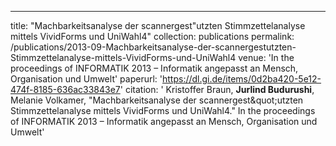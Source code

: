 ---
title: "Machbarkeitsanalyse der scannergest&quot;utzten Stimmzettelanalyse mittels VividForms und UniWahl4"
collection: publications
permalink: /publications/2013-09-Machbarkeitsanalyse-der-scannergestutzten-Stimmzettelanalyse-mittels-VividForms-und-UniWahl4
venue: 'In the proceedings of INFORMATIK 2013 – Informatik angepasst an Mensch, Organisation und Umwelt'
paperurl: 'https://dl.gi.de/items/0d2ba420-5e12-474f-8185-636ac33843e7'
citation: ' Kristoffer Braun,  <b>Jurlind Budurushi</b>,  Melanie Volkamer, &quot;Machbarkeitsanalyse der scannergest&amp;quot;utzten Stimmzettelanalyse mittels VividForms und UniWahl4.&quot; In the proceedings of INFORMATIK 2013 – Informatik angepasst an Mensch, Organisation und Umwelt'